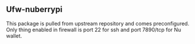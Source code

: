 ## Ufw-nuberrypi

This package is pulled from upstream repository and comes preconfigured.
Only thing enabled in firewall is port 22 for ssh and port 7890/tcp for Nu wallet.
